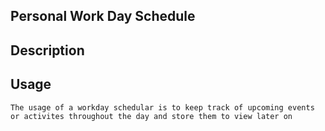 ## Personal Work Day Schedule

## Description
    

## Usage
    The usage of a workday schedular is to keep track of upcoming events or activites throughout the day and store them to view later on